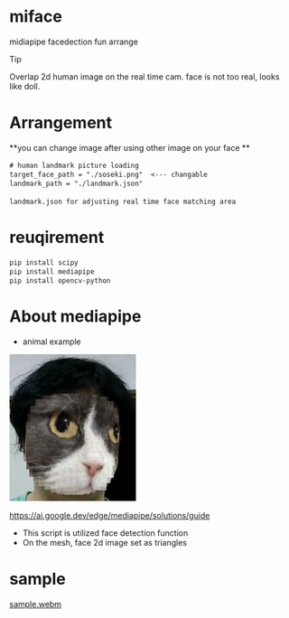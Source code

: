 # miface
midiapipe facedection fun arrange

> [!TIP]
> Overlap 2d human image on the real time cam.
> face is not too real, looks like doll.

# Arrangement
**you can change image after using other image on your face **

```
# human landmark picture loading
target_face_path = "./soseki.png"  <--- changable
landmark_path = "./landmark.json"

landmark.json for adjusting real time face matching area

```



# reuqirement

```
pip install scipy
pip install mediapipe
pip install opencv-python

```
# About mediapipe

- animal example

![Test Image 3](/fuku.png)

https://ai.google.dev/edge/mediapipe/solutions/guide

- This script is utilized face detection function
- On the mesh, face 2d image set as triangles

# sample 

[sample.webm](https://github.com/user-attachments/assets/e0f47281-67f2-44e4-9001-17a84bcce910)

